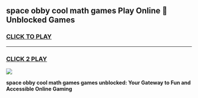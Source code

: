 
## space obby cool math games Play Online 👋 Unblocked Games
<h3>
<a href="https://news.freeplayer.one?title=space_obby_cool_math_games&ref=17CMG">CLICK TO PLAY</a></h3>
<hr>

<h3>
<a href="https://news.freeplayer.one?title=space_obby_cool_math_games&ref=17CMG">CLICK 2 PLAY</a>
  
</h3>

<a href="https://news.freeplayer.one?title=space_obby_cool_math_games&ref=17CMG/"><img src="https://clearcache.store/games.png"></a>


**space obby cool math games games unblocked: Your Gateway to Fun and Accessible Online Gaming**
